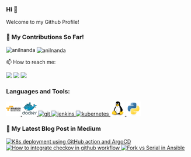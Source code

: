 ### Hi 👋

Welcome to my Github Profile!

### 🌱 My Contributions So Far!

<p><img align="left" src="https://github-readme-stats.vercel.app/api/top-langs?username=anilnanda&show_icons=true&locale=en&layout=compact" alt="anilnanda" /></p>

<p>&nbsp;<img align="center" src="https://github-readme-stats.vercel.app/api?username=anilnanda&show_icons=true&locale=en" alt="anilnanda" /></p>

📫 How to reach me:

[<img src="https://img.shields.io/badge/twitter-%231DA1F2.svg?&style=for-the-badge&logo=twitter&logoColor=white" />](https://twitter.com/AnilNandaT) [<img src="https://img.shields.io/badge/medium-%2312100E.svg?&style=for-the-badge&logo=medium&logoColor=white" />](https://medium.com/@anilnandat)  [<img src="https://img.shields.io/badge/linkedin-%230077B5.svg?&style=for-the-badge&logo=linkedin&logoColor=white" />](https://www.linkedin.com/in/anil-nanda/) 

<h3 align="left">Languages and Tools:</h3>
<p align="left"> <a href="https://aws.amazon.com" target="_blank" rel="noreferrer"> <img src="https://raw.githubusercontent.com/devicons/devicon/master/icons/amazonwebservices/amazonwebservices-original-wordmark.svg" alt="aws" width="40" height="40"/> </a> <a href="https://www.docker.com/" target="_blank" rel="noreferrer"> <img src="https://raw.githubusercontent.com/devicons/devicon/master/icons/docker/docker-original-wordmark.svg" alt="docker" width="40" height="40"/> </a> <a href="https://git-scm.com/" target="_blank" rel="noreferrer"> <img src="https://www.vectorlogo.zone/logos/git-scm/git-scm-icon.svg" alt="git" width="40" height="40"/> </a> <a href="https://www.jenkins.io" target="_blank" rel="noreferrer"> <img src="https://www.vectorlogo.zone/logos/jenkins/jenkins-icon.svg" alt="jenkins" width="40" height="40"/> </a> <a href="https://kubernetes.io" target="_blank" rel="noreferrer"> <img src="https://www.vectorlogo.zone/logos/kubernetes/kubernetes-icon.svg" alt="kubernetes" width="40" height="40"/> </a> <a href="https://www.linux.org/" target="_blank" rel="noreferrer"> <img src="https://raw.githubusercontent.com/devicons/devicon/master/icons/linux/linux-original.svg" alt="linux" width="40" height="40"/> </a> <a href="https://www.python.org" target="_blank" rel="noreferrer"> <img src="https://raw.githubusercontent.com/devicons/devicon/master/icons/python/python-original.svg" alt="python" width="40" height="40"/> </a> </p>

### 📝 My Latest Blog Post in Medium

<a target="_blank" href="https://github-readme-medium-recent-article.vercel.app/medium/@anilnandat/1"><img src="https://github-readme-medium-recent-article.vercel.app/medium/@anilnandat/1" alt="K8s deployment using GitHub action and ArgoCD"> 
<a target="_blank" href="https://github-readme-medium-recent-article.vercel.app/medium/@anilnandat/0"><img src="https://github-readme-medium-recent-article.vercel.app/medium/@anilnandat/0" alt="How to integrate checkov in github workflow">
<a target="_blank" href="https://github-readme-medium-recent-article.vercel.app/medium/@anilnandat/3"><img src="https://github-readme-medium-recent-article.vercel.app/medium/@anilnandat/3" alt="Fork vs Serial in Ansible"> 
